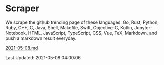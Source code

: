 # Scraper

We scrape the github trending page of these languages: Go, Rust, Python, Ruby, C++, C, Java, Shell, Makefile, Swift, Objective-C, Kotlin, Jupyter-Notebook, HTML, JavaScript, TypeScript, CSS, Vue, TeX, Markdown, and push a markdown result everyday.

[2021-05-08.md](https://github.com/yangwenmai/github-trending-backup/blob/master/2021-05-08.md)

Last Updated: 2021-05-08 04:00:06